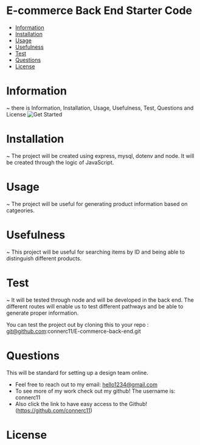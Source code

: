 # E-commerce Back End Starter Code


  * [Information](#information)
  * [Installation](#installation)
  * [Usage](#usage)
  * [Usefulness](#usefulness)
  * [Test](#test)
  * [Questions](#questions)
  * [License](#license)
  
  # Information
  ~ there is Information, Installation, Usage, Usefulness, Test, Questions and License
  ![Get Started](./public/models/image-1.png)


  # Installation
  ~ The project will be created using express, mysql, dotenv and node. It will be created through the logic of JavaScript.

  
  # Usage
  ~ The project will be useful for generating product information based on catgeories. 

  
  # Usefulness
  ~ This project will be useful for searching items by ID and being able to distinguish different products. 

  # Test 
  ~ It will be tested through node and will be developed in the back end. The different routes will enable us to test different pathways and be able to generate proper information. 

  You can test the project out by cloning this to your repo : git@github.com:connerc11/E-commerce-back-end.git

  # Questions
   This will be standard for setting up a design team online.
  * Feel free to reach out to my email: hello1234@gmail.com
  * To see more of my work check out my github! The username is: connerc11
  * Also click the link to have easy access to the Github! (https://github.com/connerc11)
  # License
   